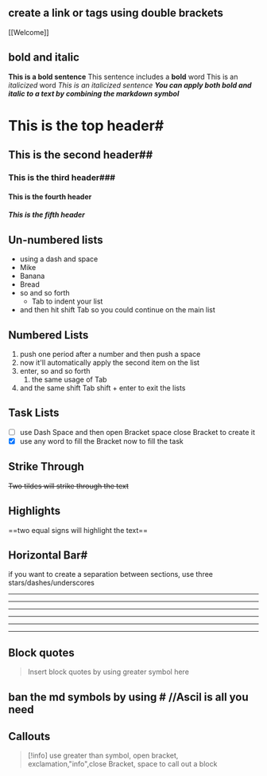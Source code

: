 ## create a link or tags using double brackets ##
[[Welcome]]
## bold and italic
__This is a bold sentence__
This sentence includes a **bold** word
This is an _italicized_ word
*This is an italicized sentence*
___You can apply both bold and italic to a text by combining the markdown symbol___
# This is the top header#
## This is the second header##
### This is the third header###
#### This is the fourth header ####
##### This is the fifth header #####
## Un-numbered lists #
- using a dash and space
- Mike
- Banana
- Bread
- so and so forth
	- Tab to indent your list
- and then hit shift Tab so you could continue on the main list
## Numbered Lists
1. push one period after a number and then push a space
2. now it'll automatically apply the second item on the list
3. enter, so and so forth
	1. the same usage of Tab
4. and the same shift Tab
   shift + enter to exit the lists
## Task Lists
- [ ] use Dash Space and then open Bracket space close Bracket to create it
- [X] use any word to fill the Bracket now to fill the task
## Strike Through
~~Two tildes will strike through the text~~
## Highlights
==two equal signs will highlight the text==
## Horizontal Bar#
if you want to create a separation between sections, use three stars/dashes/underscores
***
***
---
---
___
___
## Block quotes #
>Insert block quotes by using greater symbol here
## ban the md symbols by using \# //Ascil is all you need #

## Callouts #
>[!info] use greater than symbol, open bracket, exclamation,"info",close Bracket, space to call out a block
